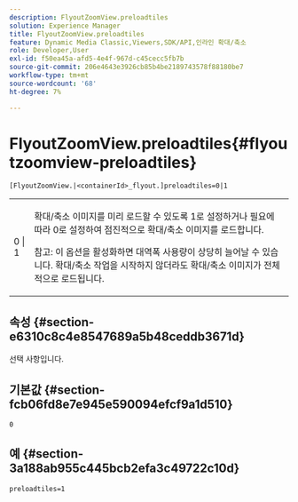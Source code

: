 ```yaml
---
description: FlyoutZoomView.preloadtiles
solution: Experience Manager
title: FlyoutZoomView.preloadtiles
feature: Dynamic Media Classic,Viewers,SDK/API,인라인 확대/축소
role: Developer,User
exl-id: f50ea45a-afd5-4e4f-967d-c45cecc5fb7b
source-git-commit: 206e4643e3926cb85b4be2189743578f88180be7
workflow-type: tm+mt
source-wordcount: '68'
ht-degree: 7%

---
```


# FlyoutZoomView.preloadtiles{#flyoutzoomview-preloadtiles}

`[FlyoutZoomView.|<containerId>_flyout.]preloadtiles=0|1`

<table id="table_8E44EC404A1A45C59EA1EF2766613930"> 
 <tbody> 
  <tr> 
   <td colname="col1"> <p> <span class="codeph"> 0 | 1 </span> </p> </td> 
   <td colname="col2"> <p> 확대/축소 이미지를 미리 로드할 수 있도록 <span class="codeph"> 1</span>로 설정하거나 필요에 따라 <span class="codeph"> 0</span>로 설정하여 점진적으로 확대/축소 이미지를 로드합니다. </p> <p> <p>참고:  이 옵션을 활성화하면 대역폭 사용량이 상당히 늘어날 수 있습니다. 확대/축소 작업을 시작하지 않더라도 확대/축소 이미지가 전체적으로 로드됩니다. </p> </p> </td> 
  </tr> 
 </tbody> 
</table>

## 속성 {#section-e6310c8c4e8547689a5b48ceddb3671d}

선택 사항입니다.

## 기본값 {#section-fcb06fd8e7e945e590094efcf9a1d510}

`0`

## 예 {#section-3a188ab955c445bcb2efa3c49722c10d}

`preloadtiles=1`
